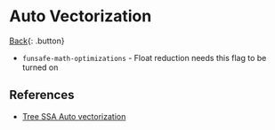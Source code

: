 # Auto Vectorization

[Back](../../../index.md#gcc){: .button}

- `funsafe-math-optimizations` - Float reduction needs this flag to be turned on

## References

- [Tree SSA Auto vectorization](https://gcc.gnu.org/projects/tree-ssa/vectorization.html)

